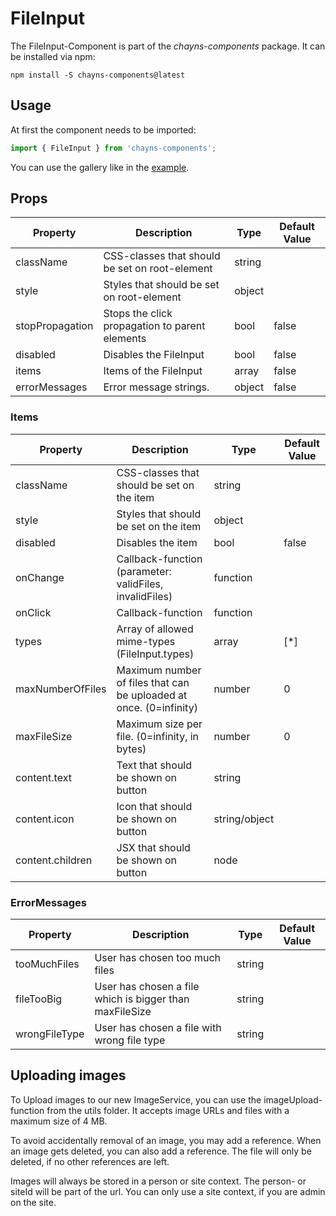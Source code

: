 # FileInput #

The FileInput-Component is part of the *chayns-components* package. It can be installed via npm:

    npm install -S chayns-components@latest


## Usage ##

At first the component needs to be imported:

```jsx harmony
import { FileInput } from 'chayns-components';
```

You can use the gallery like in the [example](https://github.com/TobitSoftware/chayns-components/blob/master/examples/react-chayns-file_input/Example.jsx).


## Props ##
| Property          | Description                                                                | Type          | Default Value |
|-------------------|----------------------------------------------------------------------------|---------------|---------------|
| className         | CSS-classes that should be set on root-element                             | string        |               |
| style             | Styles that should be set on root-element                                  | object        |               |
| stopPropagation   | Stops the click propagation to parent elements                             | bool          | false         |
| disabled          | Disables the FileInput                                                     | bool          | false         |
| items             | Items of the FileInput                                                     | array         | false         |
| errorMessages     | Error message strings.                                                     | object        | false         |

### Items ###
| Property          | Description                                                                | Type          | Default Value |
|-------------------|----------------------------------------------------------------------------|---------------|---------------|
| className         | CSS-classes that should be set on the item                                 | string        |               |
| style             | Styles that should be set on the item                                      | object        |               |
| disabled          | Disables the item                                                          | bool          | false         |
| onChange          | Callback-function (parameter: validFiles, invalidFiles)                    | function      |               |
| onClick           | Callback-function                                                          | function      |               |
| types             | Array of allowed mime-types (FileInput.types)                              | array         | [*]           |
| maxNumberOfFiles  | Maximum number of files that can be uploaded at once. (0=infinity)         | number        | 0             |
| maxFileSize       | Maximum size per file. (0=infinity, in bytes)                              | number        | 0             |
| content.text      | Text that should be shown on button                                        | string        |               |
| content.icon      | Icon that should be shown on button                                        | string/object |               |
| content.children  | JSX that should be shown on button                                         | node          |               |

### ErrorMessages ###
| Property          | Description                                                                | Type          | Default Value |
|-------------------|----------------------------------------------------------------------------|---------------|---------------|
| tooMuchFiles      | User has chosen too much files                                             | string        |               |
| fileTooBig        | User has chosen a file which is bigger than maxFileSize                    | string        |               |
| wrongFileType     | User has chosen a file with wrong file type                                | string        |               |

## Uploading images ##
To Upload images to our new ImageService, you can use the imageUpload-function from the utils folder. It accepts image URLs and files with a maximum size of 4 MB.

To avoid accidentally removal of an image, you may add a reference. When an image gets deleted, you can also add a reference. The file will only be deleted, if no other references are left.

Images will always be stored in a person or site context. The person- or siteId will be part of the url. You can only use a site context, if you are admin on the site.
